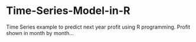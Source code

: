 # Time-Series-Model-in-R
Time Series example to predict next year profit  using R programming. Profit shown in month by month...

